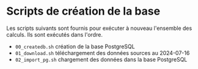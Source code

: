 # Scripts de création de la base

Les scripts suivants sont fournis pour exécuter à nouveau l'ensemble des calculs.
Ils sont exécutés dans l'ordre.

- `00_createdb.sh` création de la base PostgreSQL
- `01_download.sh` téléchargement des données sources au 2024-07-16
- `02_import_pg.sh` chargement des données dans la base PostgreSQL
